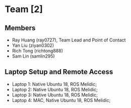 # Team [2]

## Members
* Ray Huang (ray0727), Team Lead and Point of Contact
* Yan Liu (ziyan0302)
* Rich Tong (richtong888)
* Sam Lin (samlin295)
## Laptop Setup and Remote Access
* Laptop 1: Native Ubuntu 18, ROS Melidic; 
* Laptop 2: Native Ubuntu 18, ROS Melidic; 
* Laptop 3: Native Ubuntu 18, ROS Melidic; 
* Laptop 4: MAC, Native Ubuntu 18, ROS Melidic; 
